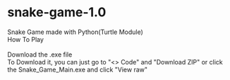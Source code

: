 # snake-game-1.0
Snake Game made with Python(Turtle Module) <br>
How To Play <br>
<br>
Download the .exe file<br>
To Download it, you can just go to "<> Code" and "Download ZIP" or click the Snake_Game_Main.exe and click "View raw"
